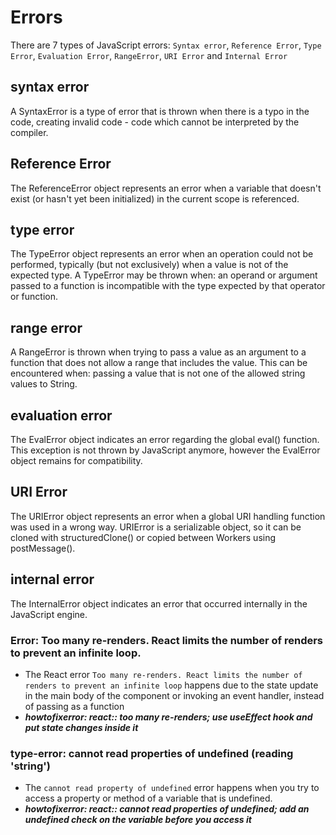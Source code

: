 <!-- I started by adding the definitions of different types of error in JavaScript -->

# Errors
There are 7 types of JavaScript errors: `Syntax error`, `Reference Error`, `Type Error`, `Evaluation Error`, `RangeError`, `URI Error` and `Internal Error`

## syntax error
A SyntaxError is a type of error that is thrown when there is a typo in the code, creating invalid code - code which cannot be interpreted by the compiler.

## Reference Error
The ReferenceError object represents an error when a variable that doesn't exist (or hasn't yet been initialized) in the current scope is referenced.

## type error
The TypeError object represents an error when an operation could not be performed, typically (but not exclusively) when a value is not of the expected type. A TypeError may be thrown when: an operand or argument passed to a function is incompatible with the type expected by that operator or function.

## range error
A RangeError is thrown when trying to pass a value as an argument to a function that does not allow a range that includes the value. This can be encountered when: passing a value that is not one of the allowed string values to String.

## evaluation error

The EvalError object indicates an error regarding the global eval() function. This exception is not thrown by JavaScript anymore, however the EvalError object remains for compatibility.

## URI Error
The URIError object represents an error when a global URI handling function was used in a wrong way. URIError is a serializable object, so it can be cloned with structuredClone() or copied between Workers using postMessage().

## internal error

The InternalError object indicates an error that occurred internally in the JavaScript engine.

### Error: Too many re-renders. React limits the number of renders to prevent an infinite loop.
* The React error `Too many re-renders. React limits the number of renders to prevent an infinite loop` happens due to the state update in the main body of the component or invoking an event handler, instead of passing as a function
* ***howtofixerror: react:: too many re-renders; use useEffect hook and put state changes inside it***

### type-error: cannot read properties of undefined (reading 'string')
* The `cannot read property of undefined` error happens when you try to access a property or method of a variable that is undefined.
* ***howtofixerror: react:: cannot read properties of undefined; add an undefined check on the variable before you access it***
